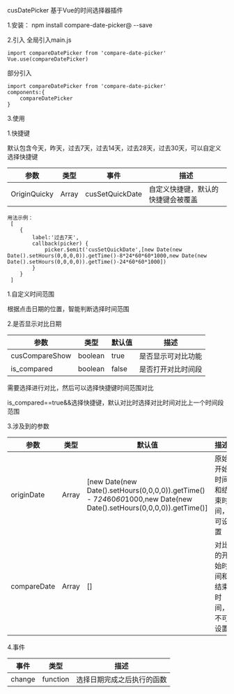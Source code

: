 cusDatePicker
基于Vue的时间选择器插件

1.安装：
npm install compare-date-picker@ --save

2.引入
全局引入main.js
```
import compareDatePicker from 'compare-date-picker'
Vue.use(compareDatePicker)
```

部分引入
```
import compareDatePicker from 'compare-date-picker'
components:{
    compareDatePicker
}
```

3.使用

<template>
  <cusDatePicker></cusDatePicker>
</template>
1.快捷键

默认包含今天，昨天，过去7天，过去14天，过去28天，过去30天，可以自定义选择快捷键

参数 | 类型 |事件 |描述
--|--|--|--|
 OriginQuicky|Array|cusSetQuickDate|自定义快捷键，默认的快捷键会被覆盖

```
用法示例：
 [
    {
        label:'过去7天',
        callback(picker) {
            picker.$emit('cusSetQuickDate',[new Date(new Date().setHours(0,0,0,0)).getTime()-8*24*60*60*1000,new Date(new Date().setHours(0,0,0,0)).getTime()-24*60*60*1000])
        }
    }
 ]
```

1.自定义时间范围

根据点击日期的位置，智能判断选择时间范围


2.是否显示对比日期

参数 | 类型 |默认值 |描述
 --|--|--|--|
 cusCompareShow|boolean| true| 是否显示可对比功能
 is_compared | boolean | false | 是否打开对比时间段

需要选择进行对比，然后可以选择快捷键时间范围对比

is_compared==true&&选择快捷键，默认对比时选择对比时间对比上一个时间段范围

3.涉及到的参数

参数 | 类型 |默认值 |描述
 --|--|--|--|
 originDate|Array| [new Date(new Date().setHours(0,0,0,0)).getTime() - 7*24*60*60*1000,new Date(new Date().setHours(0,0,0,0)).getTime()]| 原始开始时间和结束时间，可设置
 compareDate | Array | [] | 对比的开始时间和结束时间，不可设置

4.事件

事件 | 类型  |描述
 --|--|--|
change| function|选择日期完成之后执行的函数